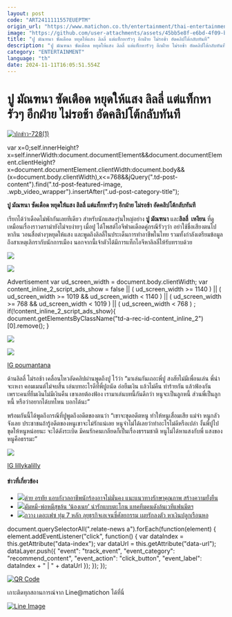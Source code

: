 ```yaml
---
layout: post
code: "ART2411111557EUEPTM"
origin_url: "https://www.matichon.co.th/entertainment/thai-entertainment/news_4893893"
image: "https://github.com/user-attachments/assets/45bb5e8f-e6bd-4f09-b500-2b24257fcf52"
title: "ปู มัณฑนา ซัดเดือด หยุดให้แสง ลิลลี่ แต่แท็กหารัวๆ อีกฝ่าย ไม่รอช้า อัดคลิปโต้กลับทันที"
description: "ปู มัณฑนา ซัดเดือด หยุดให้แสง ลิลลี่ แต่แท็กหารัวๆ อีกฝ่าย ไม่รอช้า อัดคลิปโต้กลับทันที "
category: "ENTERTAINMENT"
language: "th"
date: 2024-11-11T16:05:51.554Z
---
```


# ปู มัณฑนา ซัดเดือด หยุดให้แสง ลิลลี่ แต่แท็กหารัวๆ อีกฝ่าย ไม่รอช้า อัดคลิปโต้กลับทันที

[![](https://www.matichon.co.th/wp-content/uploads/2024/11/ปกข่าว-7281-103.jpg "ปกข่าว-728(1)")](https://www.matichon.co.th/wp-content/uploads/2024/11/ปกข่าว-7281-103.jpg)

var x=0;self.innerHeight?x=self.innerWidth:document.documentElement&&document.documentElement.clientHeight?x=document.documentElement.clientWidth:document.body&&(x=document.body.clientWidth),x<=768&&jQuery(".td-post-content").find(".td-post-featured-image, .wpb\_video\_wrapper").insertAfter(".ud-post-category-title");

**ปู มัณฑนา ซัดเดือด หยุดให้แสง ลิลลี่ แต่แท็กหารัวๆ อีกฝ่าย ไม่รอช้า อัดคลิปโต้กลับทันที** 

เรียกได้ว่าเดือดไม่พักกันเลยทีเดียว สำหรับนักแสดงรุ่นใหญ่อย่าง **ปู มัณฑนา** และ**ลิลลี่  เหงียน** ที่ดูเหมือนเรื่องราวดราม่ายังไม่จบง่ายๆ เมื่อปู ได้โพสต์ไอจีฟาดเดือดคู่กรณีรัวๆว่า อย่าใช้ชื่อเสียงตนไปหากิน วอนสื่อต่างๆหยุดให้แสง และพูดถึงลิลลี่ในประเด็นการทำอาชีพในไทย รวมทั้งกำลังเตรียมข้อมูล ถึงสาเหตุเลิกรากับนักการเมือง นอกจากนี้เจ้าตัวได้มีการแท็กไอจีหาลิลลี่ให้รับทราบด้วย

![](https://www.matichon.co.th/wp-content/uploads/2024/11/Screenshot-2024-11-11-220936.png)

![](https://www.matichon.co.th/wp-content/uploads/2024/11/Screenshot-2024-11-11-221305.png)

Advertisement var ud\_screen\_width = document.body.clientWidth; var content\_inline\_2\_script\_ads\_show = false || ( ud\_screen\_width >= 1140 ) || ( ud\_screen\_width >= 1019 && ud\_screen\_width < 1140 ) || ( ud\_screen\_width >= 768 && ud\_screen\_width < 1019 ) || ( ud\_screen\_width < 768 ) ; if(!content\_inline\_2\_script\_ads\_show){ document.getElementsByClassName("td-a-rec-id-content\_inline\_2")\[0\].remove(); }

![](https://www.matichon.co.th/wp-content/uploads/2024/11/Screenshot-2024-11-11-221243.png)

![](https://www.matichon.co.th/wp-content/uploads/2024/11/ปกข่าว-7281-102.jpg)

[IG poumantana](https://www.instagram.com/poumantana/)

ด้านลิลลี่ ไม่รอช้า เคลื่อนไหวอัดคลิปผ่านพูดถึงปู ไว้ว่า “มาเล่นกันเถอะพี่ปู สงสัยไม่มีเพื่อนเล่น พี่น่าจะเหงา คอมเมนต์ไม่จบสิ้น เล่นบทอะไรดีที่พี่ปูถนัด อ๋อยืมเงิน แล้วไม่คืน ทำร้ายกัน แล้วฟ้องกัน เพราะคนที่ยืมเงินไม่มีเงินคืน เขาเลยต้องฟ้อง เรามาเล่นบทนี้กันดีกว่า หนูจะเป็นลูกหนี้ ส่วนพี่เป็นลูกหนี้ หรือว่าอยากได้บทไหน บอกได้นะ”

พร้อมกันนี้ได้พูดถึงกรณีที่ปูพูดถึงอดีตของตนว่า “เขาจะขุดอดีตหนู ทำให้หนูเสื่อมเสีย แม่จ๋า หนูกลัวจังเลย ประชาชนถ้ารู้อดีตของหนูเขาจะไม่รักแน่เลย หนูจำไม่ได้เลยว่าทำอะไรไม่ดีหรือเปล่า งั้นพี่ปูไปขุดให้หนูหน่อยนะ จะได้ดังระเบิด มีคนรักคนเกลียดก็เป็นเรื่องธรรมชาติ หนูไม่ได้หาแสงกับพี่ แสงของหนูคือธรรมะ”

![](https://www.matichon.co.th/wp-content/uploads/2024/11/ปกข่าว-7281-101.jpg)

[IG lillykalilly](https://www.instagram.com/lillykalilly/)

#### ข่าวที่เกี่ยวข้อง

*   [![](https://www.matichon.co.th/wp-content/uploads/2024/11/tai2.jpg)ต่าย อรทัย แอบกังวลอาชีพนักร้องอาจไม่มั่นคง แนะแนวทางรักษาคุณภาพ สร้างความยั่งยืน](https://www.matichon.co.th/entertainment/thai-entertainment/news_4893769)
*   [![](https://www.matichon.co.th/wp-content/uploads/2024/11/2-102.jpg)มัมหมี-พ่อหมีสุขล้น ‘น้องเนย’ น่ารักแบบตะโกน แทคทีมคนดังล้นเวทีแฟนมีตฯ](https://www.matichon.co.th/entertainment/news_4893259)
*   [![](https://www.matichon.co.th/wp-content/uploads/2024/11/ปกข่าว-7281-94.jpg)กวาง เดอะเฟซ ทุ่ม 7 หลัก ลุยธุรกิจเอเจนซี่ศัลยกรรม เผยรักลงตัว หาเงินปลูกเรือนหอ](https://www.matichon.co.th/entertainment/thai-entertainment/news_4893706)

document.querySelectorAll(".relate-news a").forEach(function(element) { element.addEventListener("click", function() { var dataIndex = this.getAttribute("data-index"); var dataUrl = this.getAttribute("data-url"); dataLayer.push({ "event": "track\_event", "event\_category": "recommend\_content", "event\_action": "click\_button", "event\_label": dataIndex + " | " + dataUrl }); }); });

[![QR Code](https://www.matichon.co.th/wp-content/uploads/2023/07/wob1371z.jpg)](https://lin.ee/ht0nDxX)

เกาะติดทุกสถานการณ์จาก Line@matichon ได้ที่นี่

[![Line Image](https://www.matichon.co.th/wp-content/uploads/2023/07/th.png)](https://lin.ee/ht0nDxX)